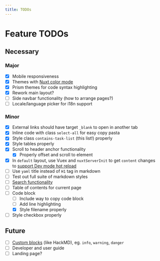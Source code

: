 ```yaml
---
title: TODOs
---
```


# Feature TODOs

## Necessary

### Major

- [x] Mobile responsiveness
- [x] Themes with [Nuxt color mode](https://nuxtjs.org/blog/going-dark-with-nuxtjs-color-mode/)
- [x] Prism themes for code syntax highlighting
- [x] Rework main layout?
- [ ] Side navbar functionality (how to arrange pages?)
- [ ] Locale/language picker for i18n support

### Minor

- [x] External links should have target `_blank` to open in another tab
- [x] Inline code with class `select-all` for easy copy pasta
- [x] Style class `contains-task-list` (this list!) properly
- [x] Style tables properly
- [x] Scroll to header anchor functionality
  - [x] Properly offset and scroll to element
- [x] In `default` layout, use Vuex and `nuxtServerInit` to get `content` changes to [support Dev mode hot reload](https://content.nuxtjs.org/advanced#handling-hot-reload)
- [ ] Use `yaml` title instead of `H1` tag in markdown
- [ ] Test out full suite of markdown styles
- [ ] [Search functionality](https://content.nuxtjs.org/examples#search)
- [ ] Table of contents for current page
- [ ] Code block
  - [ ] Include way to copy code block
  - [ ] Add line highlighting
  - [x] Style filename properly
- [ ] Style checkbox properly
  
## Future

- [ ] [Custom blocks](https://content.nuxtjs.org/configuration#markdownremarkplugins) (like HackMD), eg. `info`, `warning`, `danger`
- [ ] Developer and user guide
- [ ] Landing page?
